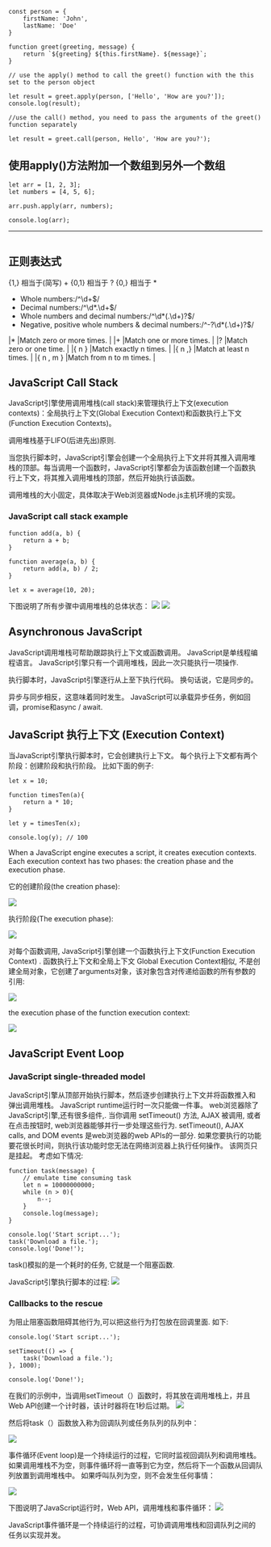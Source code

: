 ```
const person = {
    firstName: 'John',
    lastName: 'Doe'
}

function greet(greeting, message) {
    return `${greeting} ${this.firstName}. ${message}`;
}

// use the apply() method to call the greet() function with the this set to the person object

let result = greet.apply(person, ['Hello', 'How are you?']);
console.log(result);

//use the call() method, you need to pass the arguments of the greet() function separately

let result = greet.call(person, Hello', 'How are you?');
```


## 使用apply()方法附加一个数组到另外一个数组

```
let arr = [1, 2, 3];
let numbers = [4, 5, 6];

arr.push.apply(arr, numbers);

console.log(arr); 
```

--------------------------------------------------
```
```

##  正则表达式
{1,} 相当于(简写) +
{0,1} 相当于 ?
{0,} 相当于 *
- Whole numbers:/^\d+$/
- Decimal numbers:/^\d*.\d+$/
- Whole numbers and decimal numbers:/^\d*(.\d+)?$/
- Negative, positive whole numbers & decimal numbers:/^-?\d*(.\d+)?$/

|*			|Match zero or more times.	|
|+			|Match one or more times.	|
|?			|Match zero or one time.	|
|{ n }		|Match exactly n times.		|
|{ n ,}		|Match at least n times.	|
|{ n , m }	|Match from n to m times.	|

## JavaScript Call Stack
JavaScript引擎使用调用堆栈(call stack)来管理执行上下文(execution contexts)：全局执行上下文(Global Execution Context)和函数执行上下文(Function Execution Contexts)。

调用堆栈基于LIFO(后进先出)原则. 

当您执行脚本时，JavaScript引擎会创建一个全局执行上下文并将其推入调用堆栈的顶部。每当调用一个函数时，JavaScript引擎都会为该函数创建一个函数执行上下文，将其推入调用堆栈的顶部，然后开始执行该函数。

调用堆栈的大小固定，具体取决于Web浏览器或Node.js主机环境的实现。

### JavaScript call stack example
```
function add(a, b) {
    return a + b;
}

function average(a, b) {
    return add(a, b) / 2;
}

let x = average(10, 20);
```
下图说明了所有步骤中调用堆栈的总体状态：
![](/images/JavaScript-Call-Stack.png)
<img src="../images/JavaScript-Call-Stack.png">

## Asynchronous JavaScript
JavaScript调用堆栈可帮助跟踪执行上下文或函数调用。
JavaScript是单线程编程语言。 JavaScript引擎只有一个调用堆栈，因此一次只能执行一项操作.

执行脚本时，JavaScript引擎逐行从上至下执行代码。 换句话说，它是同步的。

异步与同步相反，这意味着同时发生。 JavaScript可以承载异步任务，例如回调，promise和async / await.

## JavaScript 执行上下文 (Execution Context)
当JavaScript引擎执行脚本时，它会创建执行上下文。 每个执行上下文都有两个阶段：创建阶段和执行阶段。
比如下面的例子:
```
let x = 10;

function timesTen(a){
    return a * 10;
}

let y = timesTen(x);

console.log(y); // 100
```
When a JavaScript engine executes a script, it creates execution contexts. Each execution context has two phases: the creation phase and the execution phase.

它的创建阶段(the creation phase):

<img src="../images/javascript-execution-context-global-execution-context-in-creation-phase.png">


执行阶段(The execution phase):

<img src="../images/javascript-execution-context-global-execution-context-in-execution-phase.png">

对每个函数调用, JavaScript引擎创建一个函数执行上下文(Function Execution Context) . 函数执行上下文和全局上下文 Global Execution Context相似, 不是创建全局对象，它创建了arguments对象，该对象包含对传递给函数的所有参数的引用:

<img src="../images/javascript-execution-context-function-execution-context-in-creation-phase.png">

the execution phase of the function execution context:

<img src="../images/javascript-execution-context-function-execution-context-in-execution-phase.png">

## JavaScript Event Loop
### JavaScript single-threaded model
JavaScript引擎从顶部开始执行脚本，然后逐步创建执行上下文并将函数推入和弹出调用堆栈。
JavaScript runtime运行时一次只能做一件事。
web浏览器除了JavaScript引擎,还有很多组件,. 当你调用 setTimeout() 方法, AJAX 被调用, 或者在点击按钮时, web浏览器能够并行一步处理这些行为.
setTimeout(), AJAX calls, and DOM events 是web浏览器的web APIs的一部分.
如果您要执行的功能要花很长时间，则执行该功能时您无法在网络浏览器上执行任何操作。 该网页只是挂起。
考虑如下情况:
```
function task(message) {
    // emulate time consuming task
    let n = 10000000000;
    while (n > 0){
        n--;
    }
    console.log(message);
}

console.log('Start script...');
task('Download a file.');
console.log('Done!');
```
task()模拟的是一个耗时的任务, 它就是一个阻塞函数.

JavaScript引擎执行脚本的过程:
<img src="../images/javascript-event-loop-callstack.png">
### Callbacks to the rescue
为阻止阻塞函数阻碍其他行为,可以把这些行为打包放在回调里面. 如下:
```
console.log('Start script...');

setTimeout(() => {
    task('Download a file.');
}, 1000);

console.log('Done!');
```
在我们的示例中，当调用setTimeout（）函数时，将其放在调用堆栈上，并且Web API创建一个计时器，该计时器将在1秒后过期。
<img src="../images/javascript-event-loop-step-1.png">

然后将task（）函数放入称为回调队列或任务队列的队列中：

<img src="../images/javascript-event-loop-step-2.png">

事件循环(Event loop)是一个持续运行的过程，它同时监视回调队列和调用堆栈。
如果调用堆栈不为空，则事件循环将一直等到它为空，然后将下一个函数从回调队列放置到调用堆栈中。 如果呼叫队列为空，则不会发生任何事情：

<img src="../images/javascript-event-loop-step-3.png">

下图说明了JavaScript运行时，Web API，调用堆栈和事件循环：
<img src="../images/javascript-event-loop.png">

JavaScript事件循环是一个持续运行的过程，可协调调用堆栈和回调队列之间的任务以实现并发。
